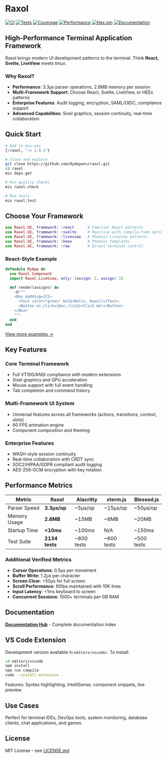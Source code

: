 # Raxol

[![CI](https://github.com/Hydepwns/raxol/workflows/CI/badge.svg)](https://github.com/Hydepwns/raxol/actions/workflows/ci.yml)
[![Tests](https://img.shields.io/badge/tests-2134-brightgreen.svg)](https://github.com/Hydepwns/raxol/actions)
[![Coverage](https://img.shields.io/badge/coverage-99.1%25-brightgreen.svg)](https://codecov.io/gh/Hydepwns/raxol)
[![Performance](https://img.shields.io/badge/parser-3.3μs%2Fop-blue.svg)](bench/README.md)
[![Hex.pm](https://img.shields.io/hexpm/v/raxol.svg)](https://hex.pm/packages/raxol)
[![Documentation](https://img.shields.io/badge/docs-hexdocs-purple.svg)](https://hexdocs.pm/raxol)

## High-Performance Terminal Application Framework

Raxol brings modern UI development patterns to the terminal. Think **React, Svelte, LiveView** meets tmux.

### Why Raxol?

- **Performance**: 3.3μs parser operations, 2.8MB memory per session
- **Multi-Framework Support**: Choose React, Svelte, LiveView, or HEEx patterns
- **Enterprise Features**: Audit logging, encryption, SAML/OIDC, compliance support
- **Advanced Capabilities**: Sixel graphics, session continuity, real-time collaboration

## Quick Start

```bash
# Add to mix.exs
{:raxol, "~> 1.4.1"}

# Clone and explore
git clone https://github.com/Hydepwns/raxol.git
cd raxol
mix deps.get

# Run quality checks
mix raxol.check

# Run tests
mix raxol.test
```

## Choose Your Framework

```elixir
use Raxol.UI, framework: :react      # Familiar React patterns
use Raxol.UI, framework: :svelte     # Reactive with compile-time optimization
use Raxol.UI, framework: :liveview   # Phoenix LiveView patterns
use Raxol.UI, framework: :heex       # Phoenix templates
use Raxol.UI, framework: :raw        # Direct terminal control
```

### React-Style Example
```elixir
defmodule MyApp do
  use Raxol.Component
  import Raxol.LiveView, only: [assign: 2, assign: 3]

  def render(assigns) do
    ~H"""
    <Box padding={2}>
      <Text color="green" bold>Hello, Raxol!</Text>
      <Button on_click={@on_click}>Click me!</Button>
    </Box>
    """
  end
end
```

[View more examples →](examples/README.md)

## Key Features

### Core Terminal Framework
- Full VT100/ANSI compliance with modern extensions
- Sixel graphics and GPU acceleration
- Mouse support with full event handling
- Tab completion and command history

### Multi-Framework UI System
- Universal features across all frameworks (actions, transitions, context, slots)
- 60 FPS animation engine
- Component composition and theming

### Enterprise Features
- WASH-style session continuity
- Real-time collaboration with CRDT sync
- SOC2/HIPAA/GDPR compliant audit logging
- AES-256-GCM encryption with key rotation

## Performance Metrics

| Metric       | Raxol         | Alacritty    | xterm.js     | Blessed.js   |
|--------------|---------------|--------------|--------------|--------------|
| Parser Speed | **3.3μs/op**  | ~5μs/op      | ~15μs/op     | ~50μs/op     |
| Memory Usage | **2.8MB**     | ~15MB        | ~8MB         | ~20MB        |
| Startup Time | **<10ms**     | ~100ms       | N/A          | ~150ms       |
| Test Suite   | **2134 tests**| ~800 tests   | ~600 tests   | ~500 tests   |

### Additional Verified Metrics
- **Cursor Operations**: 0.5μs per movement
- **Buffer Write**: 1.2μs per character
- **Screen Clear**: <50μs for full screen
- **Scroll Performance**: 60fps maintained with 10K lines
- **Input Latency**: <1ms keyboard to screen
- **Concurrent Sessions**: 1000+ terminals per GB RAM

## Documentation

**[Documentation Hub](docs/README.md)** - Complete documentation index

## VS Code Extension

Development version available in `editors/vscode/`. To install:

```bash
cd editors/vscode
npm install
npm run compile
code --install-extension .
```

Features: Syntax highlighting, IntelliSense, component snippets, live preview

## Use Cases

Perfect for terminal IDEs, DevOps tools, system monitoring, database clients, chat applications, and games.

## License

MIT License - see [LICENSE.md](LICENSE.md)
